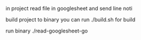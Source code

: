 in project read file in googlesheet and send line noti

build project to binary you can run ./build.sh for build

run binary ./read-googlesheet-go